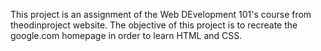 This project is an assignment of the Web DEvelopment 101's course from theodinproject website.
The objective of this project is to recreate the google.com homepage in order to learn HTML and CSS.